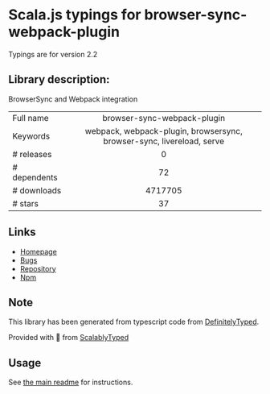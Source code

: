 
# Scala.js typings for browser-sync-webpack-plugin

Typings are for version 2.2

## Library description:
BrowserSync and Webpack integration

|                    |                 |
| ------------------ | :-------------: |
| Full name          | browser-sync-webpack-plugin |
| Keywords           | webpack, webpack-plugin, browsersync, browser-sync, livereload, serve |
| # releases         | 0 |
| # dependents       | 72 |
| # downloads        | 4717705 |
| # stars            | 37 |

## Links
- [Homepage](https://github.com/Va1/browser-sync-webpack-plugin)
- [Bugs](https://github.com/Va1/browser-sync-webpack-plugin/issues)
- [Repository](https://github.com/Va1/browser-sync-webpack-plugin)
- [Npm](https://www.npmjs.com/package/browser-sync-webpack-plugin)
    


## Note
This library has been generated from typescript code from [DefinitelyTyped](https://definitelytyped.org).

Provided with :purple_heart: from [ScalablyTyped](https://github.com/oyvindberg/ScalablyTyped)

## Usage
See [the main readme](../../readme.md) for instructions.


